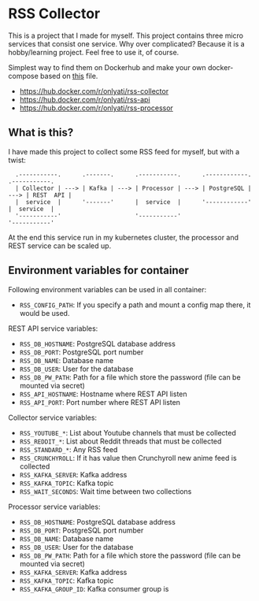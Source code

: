 # RSS Collector

This is a project that I made for myself. This project contains three micro services that consist one service.
Why over complicated? Because it is a hobby/learning project. Feel free to use it, of course.

Simplest way to find them on Dockerhub and make your own docker-compose based on [this](https://github.com/onlyati/rss-collector/blob/main/docker-compose.yaml) file.
- https://hub.docker.com/r/onlyati/rss-collector
- https://hub.docker.com/r/onlyati/rss-api
- https://hub.docker.com/r/onlyati/rss-processor

## What is this?

I have made this project to collect some RSS feed for myself, but with a twist:
```
  .-----------.      .-------.      .-----------.      .------------.      .-----------.
  | Collector | ---> | Kafka | ---> | Processor | ---> | PostgreSQL | ---> | REST  API |
  |  service  |      '-------'      |  service  |      '------------'      |  service  |
  '-----------'                     '-----------'                          '-----------'
```

At the end this service run in my kubernetes cluster, the processor and REST service can be scaled up.

## Environment variables for container

Following environment variables can be used in all container:
- `RSS_CONFIG_PATH`: If you specify a path and mount a config map there, it would be used.

REST API service variables:
- `RSS_DB_HOSTNAME`: PostgreSQL database address
- `RSS_DB_PORT`: PostgreSQL port number
- `RSS_DB_NAME`: Database name
- `RSS_DB_USER`: User for the database
- `RSS_DB_PW_PATH`: Path for a file which store the password (file can be mounted via secret)
- `RSS_API_HOSTNAME`: Hostname where REST API listen
- `RSS_API_PORT`: Port number where REST API listen

Collector service variables:
- `RSS_YOUTUBE_*`: List about Youtube channels that must be collected
- `RSS_REDDIT_*`: List about Reddit threads that must be collected
- `RSS_STANDARD_*`: Any RSS feed
- `RSS_CRUNCHYROLL`: If it has value then Crunchyroll new anime feed is collected
- `RSS_KAFKA_SERVER`: Kafka address
- `RSS_KAFKA_TOPIC`: Kafka topic
- `RSS_WAIT_SECONDS`: Wait time between two collections

Processor service variables:
- `RSS_DB_HOSTNAME`: PostgreSQL database address
- `RSS_DB_PORT`: PostgreSQL port number
- `RSS_DB_NAME`: Database name
- `RSS_DB_USER`: User for the database
- `RSS_DB_PW_PATH`: Path for a file which store the password (file can be mounted via secret)
- `RSS_KAFKA_SERVER`: Kafka address
- `RSS_KAFKA_TOPIC`: Kafka topic
- `RSS_KAFKA_GROUP_ID`: Kafka consumer group is
